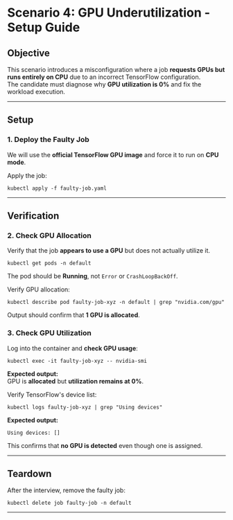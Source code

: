 # Scenario 4: GPU Underutilization - Setup Guide

## **Objective**
This scenario introduces a misconfiguration where a job **requests GPUs but runs entirely on CPU** due to an incorrect TensorFlow configuration.  
The candidate must diagnose why **GPU utilization is 0%** and fix the workload execution.

---

## **Setup**

### **1️. Deploy the Faulty Job**
We will use the **official TensorFlow GPU image** and force it to run on **CPU mode**.

Apply the job:

```
kubectl apply -f faulty-job.yaml
```

---

## **Verification**

### **2️. Check GPU Allocation**
Verify that the job **appears to use a GPU** but does not actually utilize it.

```
kubectl get pods -n default
```
The pod should be **Running**, not `Error` or `CrashLoopBackOff`.

Verify GPU allocation:

```
kubectl describe pod faulty-job-xyz -n default | grep "nvidia.com/gpu"
```
Output should confirm that **1 GPU is allocated**.

### **3️. Check GPU Utilization**
Log into the container and **check GPU usage**:

```
kubectl exec -it faulty-job-xyz -- nvidia-smi
```
**Expected output:**  
GPU is **allocated** but **utilization remains at 0%**.

Verify TensorFlow's device list:

```
kubectl logs faulty-job-xyz | grep "Using devices"
```
**Expected output:**  
```
Using devices: []
```
This confirms that **no GPU is detected** even though one is assigned.

---

## **Teardown**
After the interview, remove the faulty job:

```
kubectl delete job faulty-job -n default
```

---